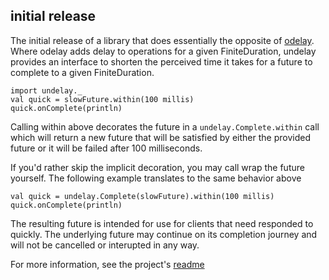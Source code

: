 ## initial release

The initial release of a library that does essentially the opposite of [odelay](https://github.com/softprops/odelay#readme). Where odelay adds delay to operations for a given FiniteDuration, undelay provides an interface to shorten the perceived time it takes for a future to complete to a given FiniteDuration.

    import undelay._
    val quick = slowFuture.within(100 millis)
    quick.onComplete(println)

Calling within above decorates the future in a `undelay.Complete.within` call which will return a new future that will be satisfied by either the provided future or it will be failed after 100 milliseconds.

If you'd rather skip the implicit decoration, you may call wrap the future yourself. The following example translates to the same behavior above

    val quick = undelay.Complete(slowFuture).within(100 millis)
    quick.onComplete(println)

The resulting future is intended for use for clients that need responded to quickly. The underlying future may continue on its completion journey and will not be cancelled or interupted in any way.

For more information, see the project's [readme](https://github.com/softprops/undelay#readme)


